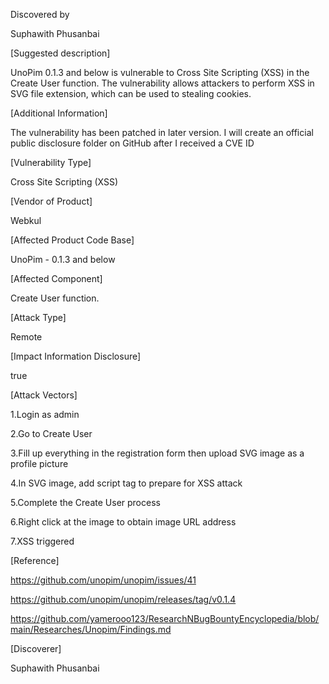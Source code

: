 Discovered by

Suphawith Phusanbai

[Suggested description]

UnoPim 0.1.3 and below is vulnerable to Cross Site Scripting (XSS) in the Create User function. The vulnerability allows attackers to perform XSS in SVG file extension, which can be used to stealing cookies.

[Additional Information]

The vulnerability has been patched in later version. I will create an official public disclosure folder on GitHub after I received a CVE ID

[Vulnerability Type]

 Cross Site Scripting (XSS)

[Vendor of Product]

Webkul

[Affected Product Code Base]

UnoPim - 0.1.3 and below

[Affected Component]

Create User function.

[Attack Type]

Remote

[Impact Information Disclosure]

true

[Attack Vectors]

1.Login as admin

2.Go to Create User

3.Fill up everything in the registration form then upload SVG image as a profile picture

4.In SVG image, add script tag to prepare for XSS attack

5.Complete the Create User process

6.Right click at the image to obtain image URL address

7.XSS triggered

[Reference]

https://github.com/unopim/unopim/issues/41

https://github.com/unopim/unopim/releases/tag/v0.1.4

https://github.com/yamerooo123/ResearchNBugBountyEncyclopedia/blob/main/Researches/Unopim/Findings.md

[Discoverer]

Suphawith Phusanbai
